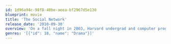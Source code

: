 ```yaml
---
id: 1d96a94c-98f8-40be-aeea-bf2967d5e130
blueprint: movie
title: 'The Social Network'
release_date: '2010-09-30'
overview: 'On a fall night in 2003, Harvard undergrad and computer programming genius Mark Zuckerberg sits down at his computer and heatedly begins working on a new idea. In a fury of blogging and programming, what begins in his dorm room as a small site among friends soon becomes a global social network and a revolution in communication. A mere six years and 500 million friends later, Mark Zuckerberg is the youngest billionaire in history... but for this entrepreneur, success leads to both personal and legal complications.'
genres: '[{"id": 18, "name": "Drama"}]'
---
```

